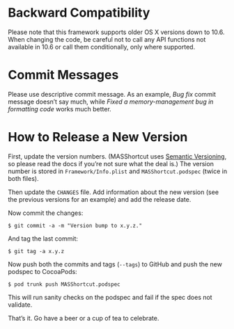 # Backward Compatibility

Please note that this framework supports older OS X versions down to 10.6. When changing the code, be careful not to call any API functions not available in 10.6 or call them conditionally, only where supported.

# Commit Messages

Please use descriptive commit message. As an example, _Bug fix_ commit message doesn’t say much, while _Fixed a memory-management bug in formatting code_ works much better.

# How to Release a New Version

First, update the version numbers. (MASShortcut uses [Semantic Versioning](http://semver.org/), so please read the docs if you’re not sure what the deal is.) The version number is stored in `Framework/Info.plist` and `MASShortcut.podspec` (twice in both files).

Then update the `CHANGES` file. Add information about the new version (see the previous versions for an example) and add the release date.

Now commit the changes:

    $ git commit -a -m "Version bump to x.y.z."

And tag the last commit:

    $ git tag -a x.y.z

Now push both the commits and tags (`--tags`) to GitHub and push the new podspec to CocoaPods:

    $ pod trunk push MASShortcut.podspec

This will run sanity checks on the podspec and fail if the spec does not validate.

That’s it. Go have a beer or a cup of tea to celebrate.